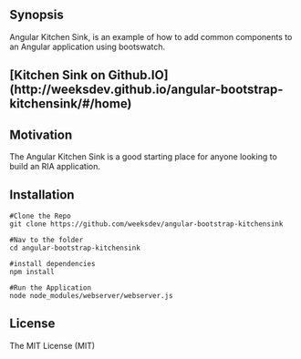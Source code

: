 ## Synopsis

Angular Kitchen Sink, is an example of how to add common components to an Angular application using bootswatch.

<h2>[Kitchen Sink on Github.IO](http://weeksdev.github.io/angular-bootstrap-kitchensink/#/home)</h2>

## Motivation

The Angular Kitchen Sink is a good starting place for anyone looking to build an RIA application.

## Installation

``` Sh
#Clone the Repo
git clone https://github.com/weeksdev/angular-bootstrap-kitchensink

#Nav to the folder 
cd angular-bootstrap-kitchensink

#install dependencies
npm install

#Run the Application
node node_modules/webserver/webserver.js
```

## License

The MIT License (MIT)